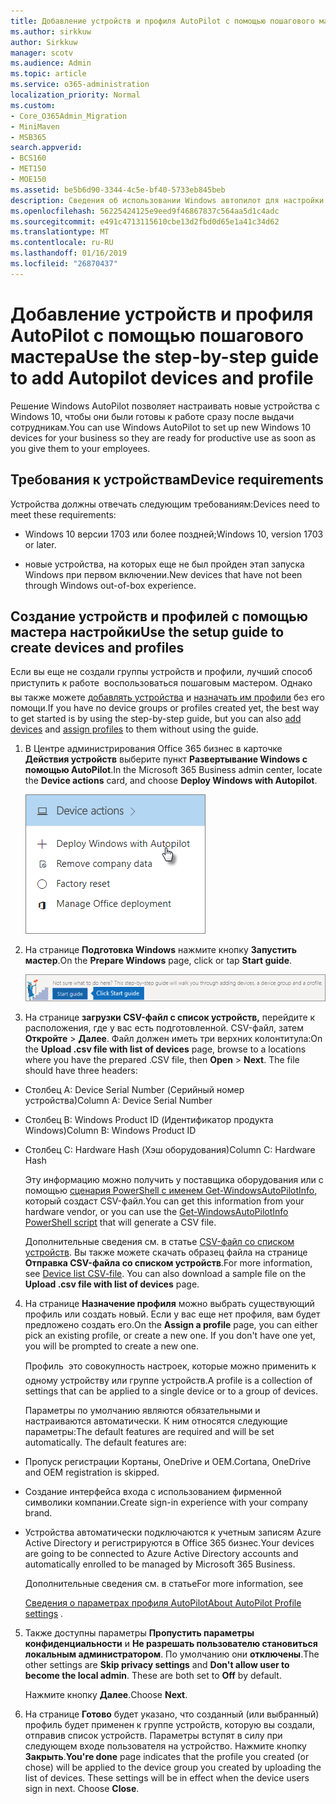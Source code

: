 ```yaml
---
title: Добавление устройств и профиля AutoPilot с помощью пошагового мастера
ms.author: sirkkuw
author: Sirkkuw
manager: scotv
ms.audience: Admin
ms.topic: article
ms.service: o365-administration
localization_priority: Normal
ms.custom:
- Core_O365Admin_Migration
- MiniMaven
- MSB365
search.appverid:
- BCS160
- MET150
- MOE150
ms.assetid: be5b6d90-3344-4c5e-bf40-5733eb845beb
description: Сведения об использовании Windows автопилот для настройки нового устройства Windows 10 для бизнеса.
ms.openlocfilehash: 56225424125e9eed9f46867837c564aa5d1c4adc
ms.sourcegitcommit: e491c4713115610cbe13d2fbd0d65e1a41c34d62
ms.translationtype: MT
ms.contentlocale: ru-RU
ms.lasthandoff: 01/16/2019
ms.locfileid: "26870437"
---
```

# <a name="use-the-step-by-step-guide-to-add-autopilot-devices-and-profile"></a><span data-ttu-id="c29a0-103">Добавление устройств и профиля AutoPilot с помощью пошагового мастера</span><span class="sxs-lookup"><span data-stu-id="c29a0-103">Use the step-by-step guide to add Autopilot devices and profile</span></span>

<span data-ttu-id="c29a0-104">Решение Windows AutoPilot позволяет настраивать новые устройства с Windows 10, чтобы они были готовы к работе сразу после выдачи сотрудникам.</span><span class="sxs-lookup"><span data-stu-id="c29a0-104">You can use Windows AutoPilot to set up new Windows 10 devices for your business so they are ready for productive use as soon as you give them to your employees.</span></span>
  
## <a name="device-requirements"></a><span data-ttu-id="c29a0-105">Требования к устройствам</span><span class="sxs-lookup"><span data-stu-id="c29a0-105">Device requirements</span></span>

<span data-ttu-id="c29a0-106">Устройства должны отвечать следующим требованиям:</span><span class="sxs-lookup"><span data-stu-id="c29a0-106">Devices need to meet these requirements:</span></span>
  
- <span data-ttu-id="c29a0-107">Windows 10 версии 1703 или более поздней;</span><span class="sxs-lookup"><span data-stu-id="c29a0-107">Windows 10, version 1703 or later.</span></span>
    
- <span data-ttu-id="c29a0-108">новые устройства, на которых еще не был пройден этап запуска Windows при первом включении.</span><span class="sxs-lookup"><span data-stu-id="c29a0-108">New devices that have not been through Windows out-of-box experience.</span></span>
    
## <a name="use-the-setup-guide-to-create-devices-and-profiles"></a><span data-ttu-id="c29a0-109">Создание устройств и профилей с помощью мастера настройки</span><span class="sxs-lookup"><span data-stu-id="c29a0-109">Use the setup guide to create devices and profiles</span></span>

<span data-ttu-id="c29a0-110">Если вы еще не создали группы устройств и профили, лучший способ приступить к работе  воспользоваться пошаговым мастером. Однако вы также можете [добавлять устройства](create-and-edit-autopilot-devices.md) и [назначать им профили](create-and-edit-autopilot-profiles.md) без его помощи.</span><span class="sxs-lookup"><span data-stu-id="c29a0-110">If you have no device groups or profiles created yet, the best way to get started is by using the step-by-step guide, but you can also [add devices](create-and-edit-autopilot-devices.md) and [assign profiles](create-and-edit-autopilot-profiles.md) to them without using the guide.</span></span> 
  
1. <span data-ttu-id="c29a0-111">В Центре администрирования Office 365 бизнес в карточке **Действия устройств** выберите пункт **Развертывание Windows с помощью AutoPilot**.</span><span class="sxs-lookup"><span data-stu-id="c29a0-111">In the Microsoft 365 Business admin center, locate the **Device actions** card, and choose **Deploy Windows with Autopilot**.</span></span>
    
    ![On the Device actions card, choose Deploy Windows with Autopilot.](media/160d5c2a-11a8-48f9-a8aa-70f084b85448.png)
  
2. <span data-ttu-id="c29a0-113">На странице **Подготовка Windows** нажмите кнопку **Запустить мастер**.</span><span class="sxs-lookup"><span data-stu-id="c29a0-113">On the **Prepare Windows** page, click or tap **Start guide**.</span></span>
    
    ![Click Start guide for step-by-step instructions for Autopilot.](media/31662655-d1e6-437d-87ea-c0dec5da56f7.png)
  
3. <span data-ttu-id="c29a0-p101">На странице **загрузки CSV-файл с список устройств,** перейдите к расположения, где у вас есть подготовленной. CSV-файл, затем **Откройте** \> **Далее**. Файл должен иметь три верхних колонтитула:</span><span class="sxs-lookup"><span data-stu-id="c29a0-p101">On the **Upload .csv file with list of devices** page, browse to a locations where you have the prepared .CSV file, then **Open** \> **Next**. The file should have three headers:</span></span>
    
  - <span data-ttu-id="c29a0-117">Столбец A: Device Serial Number (Серийный номер устройства)</span><span class="sxs-lookup"><span data-stu-id="c29a0-117">Column A: Device Serial Number</span></span>
    
  - <span data-ttu-id="c29a0-118">Столбец B: Windows Product ID (Идентификатор продукта Windows)</span><span class="sxs-lookup"><span data-stu-id="c29a0-118">Column B: Windows Product ID</span></span>
    
  - <span data-ttu-id="c29a0-119">Столбец C: Hardware Hash (Хэш оборудования)</span><span class="sxs-lookup"><span data-stu-id="c29a0-119">Column C: Hardware Hash</span></span>
    
    <span data-ttu-id="c29a0-120">Эту информацию можно получить у поставщика оборудования или с помощью [сценария PowerShell с именем Get-WindowsAutoPilotInfo](https://www.powershellgallery.com/packages/Get-WindowsAutoPilotInfo), который создаст CSV-файл.</span><span class="sxs-lookup"><span data-stu-id="c29a0-120">You can get this information from your hardware vendor, or you can use the [Get-WindowsAutoPilotInfo PowerShell script](https://www.powershellgallery.com/packages/Get-WindowsAutoPilotInfo) that will generate a CSV file.</span></span> 
    
    <span data-ttu-id="c29a0-p102">Дополнительные сведения см. в статье [CSV-файл со списком устройств](https://support.office.com/article/932e3676-2491-49f0-9177-d893d2f5276e). Вы также можете скачать образец файла на странице **Отправка CSV-файла со списком устройств**.</span><span class="sxs-lookup"><span data-stu-id="c29a0-p102">For more information, see [Device list CSV-file](https://support.office.com/article/932e3676-2491-49f0-9177-d893d2f5276e). You can also download a sample file on the **Upload .csv file with list of devices** page.</span></span> 
    
4. <span data-ttu-id="c29a0-p103">На странице **Назначение профиля** можно выбрать существующий профиль или создать новый. Если у вас еще нет профиля, вам будет предложено создать его.</span><span class="sxs-lookup"><span data-stu-id="c29a0-p103">On the **Assign a profile** page, you can either pick an existing profile, or create a new one. If you don't have one yet, you will be prompted to create a new one.</span></span> 
    
    <span data-ttu-id="c29a0-125">Профиль  это совокупность настроек, которые можно применить к одному устройству или группе устройств.</span><span class="sxs-lookup"><span data-stu-id="c29a0-125">A profile is a collection of settings that can be applied to a single device or to a group of devices.</span></span>
    
    <span data-ttu-id="c29a0-p104">Параметры по умолчанию являются обязательными и настраиваются автоматически. К ним относятся следующие параметры:</span><span class="sxs-lookup"><span data-stu-id="c29a0-p104">The default features are required and will be set automatically. The default features are:</span></span>
    
  - <span data-ttu-id="c29a0-128">Пропуск регистрации Кортаны, OneDrive и OEM.</span><span class="sxs-lookup"><span data-stu-id="c29a0-128">Cortana, OneDrive and OEM registration is skipped.</span></span>
    
  - <span data-ttu-id="c29a0-129">Создание интерфейса входа с использованием фирменной символики компании.</span><span class="sxs-lookup"><span data-stu-id="c29a0-129">Create sign-in experience with your company brand.</span></span>
    
  - <span data-ttu-id="c29a0-130">Устройства автоматически подключаются к учетным записям Azure Active Directory и регистрируются в Office 365 бизнес.</span><span class="sxs-lookup"><span data-stu-id="c29a0-130">Your devices are going to be connected to Azure Active Directory accounts and automatically enrolled to be managed by Microsoft 365 Business.</span></span>
    
    <span data-ttu-id="c29a0-131">Дополнительные сведения см. в статье</span><span class="sxs-lookup"><span data-stu-id="c29a0-131">For more information, see</span></span>
    
    <span data-ttu-id="c29a0-132">[Сведения о параметрах профиля AutoPilot](autopilot-profile-settings.md)</span><span class="sxs-lookup"><span data-stu-id="c29a0-132">[About AutoPilot Profile settings](autopilot-profile-settings.md) .</span></span> 
    
5. <span data-ttu-id="c29a0-133">Также доступны параметры **Пропустить параметры конфиденциальности** и **Не разрешать пользователю становиться локальным администратором**. По умолчанию они **отключены**.</span><span class="sxs-lookup"><span data-stu-id="c29a0-133">The other settings are **Skip privacy settings** and **Don't allow user to become the local admin**. These are both set to **Off** by default.</span></span> 
    
    <span data-ttu-id="c29a0-134">Нажмите кнопку **Далее**.</span><span class="sxs-lookup"><span data-stu-id="c29a0-134">Choose **Next**.</span></span>
    
6. <span data-ttu-id="c29a0-p105">На странице **Готово** будет указано, что созданный (или выбранный) профиль будет применен к группе устройств, которую вы создали, отправив список устройств. Параметры вступят в силу при следующем входе пользователя на устройство. Нажмите кнопку **Закрыть**.</span><span class="sxs-lookup"><span data-stu-id="c29a0-p105">**You're done** page indicates that the profile you created (or chose) will be applied to the device group you created by uploading the list of devices. These settings will be in effect when the device users sign in next. Choose **Close**.</span></span>
    